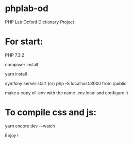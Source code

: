 # phplab-od
PHP Lab Oxford Dictionary Project


# For start:

PHP 7.3.2

composer install

yarn install

symfony server:start
(or)
php -S localhost:8000 from /public

make a copy of .env with the name .env.local and configure it

# To compile css and js:

yarn encore dev --watch


Enjoy !
